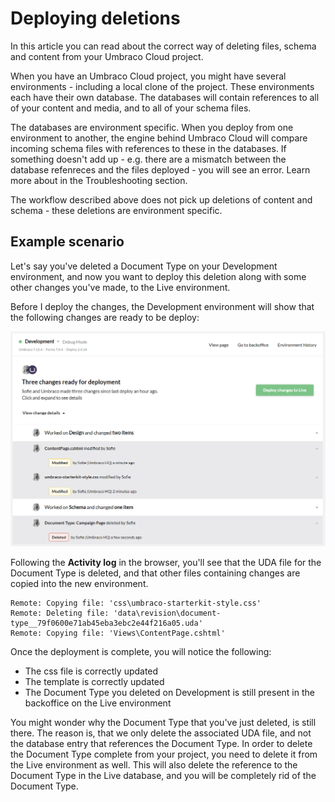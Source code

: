 # Deploying deletions

In this article you can read about the correct way of deleting files, schema and content from your Umbraco Cloud project.

When you have an Umbraco Cloud project, you might have several environments - including a local clone of the project. These environments each have their own database. The databases will contain references to all of your content and media, and to all of your schema files. 

The databases are environment specific. When you deploy from one environment to another, the engine behind Umbraco Cloud will compare incoming schema files with references to these in the databases. If something doesn't add up - e.g. there are a mismatch between the database refenreces and the files deployed - you will see an error. Learn more about in the Troubleshooting section.

The workflow described above does not pick up deletions of content and schema - these deletions are environment specific.

## Example scenario

Let's say you've deleted a Document Type on your Development environment, and now you want to deploy this deletion along with some other changes you've made, to the Live environment.

Before I deploy the changes, the Development environment will show that the following changes are ready to be deploy:

![Changes ready for deployment](images/deletions-of-doctype.png)

Following the **Activity log** in the browser, you'll see that the UDA file for the Document Type is deleted, and that other files containing changes are copied into the new environment.

```
Remote: Copying file: 'css\umbraco-starterkit-style.css'
Remote: Deleting file: 'data\revision\document-type__79f0600e71ab45eba3ebc2e44f216a05.uda'
Remote: Copying file: 'Views\ContentPage.cshtml'
```

Once the deployment is complete, you will notice the following:

* The css file is correctly updated
* The template is correctly updated
* The Document Type you deleted on Development is still present in the backoffice on the Live environment

You might wonder why the Document Type that you've just deleted, is still there. The reason is, that we only delete the associated UDA file, and not the database entry that references the Document Type. In order to delete the Document Type complete from your project, you need to delete it from the Live environment as well. This will also delete the reference to the Document Type in the Live database, and you will be completely rid of the Document Type.

